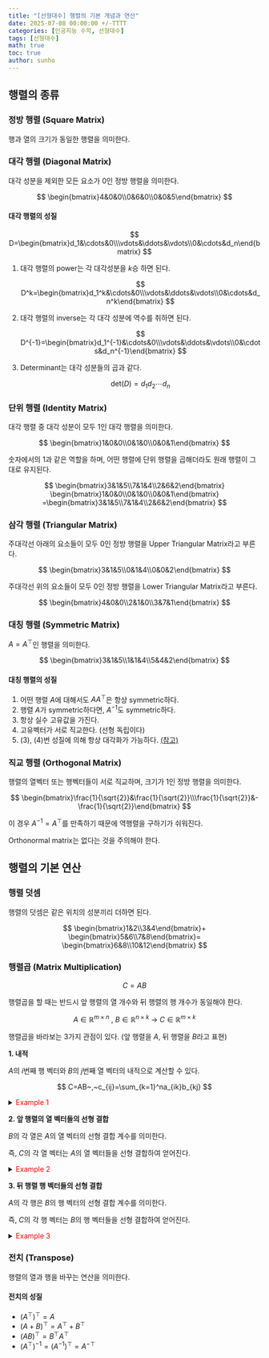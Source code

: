```yaml
---
title: "[선형대수] 행렬의 기본 개념과 연산"
date: 2025-07-08 00:00:00 +/-TTTT
categories: [인공지능 수학, 선형대수]
tags: [선형대수]
math: true
toc: true
author: sunho
---
```


## 행렬의 종류

### 정방 행렬 (Square Matrix)

행과 열의 크기가 동일한 행렬을 의미한다.

### 대각 행렬 (Diagonal Matrix)

대각 성분을 제외한 모든 요소가 0인 정방 행렬을 의미한다.

$$
\begin{bmatrix}4&0&0\\0&6&0\\0&0&5\end{bmatrix}
$$

#### 대각 행렬의 성질

$$
D=\begin{bmatrix}d_1&\cdots&0\\\vdots&\ddots&\vdots\\0&\cdots&d_n\end{bmatrix}
$$

1. 대각 행렬의 power는 각 대각성분을 $k$승 하면 된다.

   $$
   D^k=\begin{bmatrix}d_1^k&\cdots&0\\\vdots&\ddots&\vdots\\0&\cdots&d_n^k\end{bmatrix}
   $$

2. 대각 행렬의 inverse는 각 대각 성분에 역수를 취하면 된다.

   $$
   D^{-1}=\begin{bmatrix}d_1^{-1}&\cdots&0\\\vdots&\ddots&\vdots\\0&\cdots&d_n^{-1}\end{bmatrix}
   $$

3. Determinant는 대각 성분들의 곱과 같다.

   $$
   \text{det}(D)=d_1d_2\cdots d_n
   $$

### 단위 행렬 (Identity Matrix)

대각 행렬 중 대각 성분이 모두 1인 대각 행렬을 의미한다.

$$
\begin{bmatrix}1&0&0\\0&1&0\\0&0&1\end{bmatrix}
$$

숫자에서의 1과 같은 역할을 하며, 어떤 행렬에 단위 행렬을 곱해더라도 원래 행렬이 그대로 유지된다.

$$
\begin{bmatrix}3&1&5\\7&1&4\\2&6&2\end{bmatrix}
\begin{bmatrix}1&0&0\\0&1&0\\0&0&1\end{bmatrix}
=\begin{bmatrix}3&1&5\\7&1&4\\2&6&2\end{bmatrix}
$$

### 삼각 행렬 (Triangular Matrix)

주대각선 아래의 요소들이 모두 0인 정방 행렬을 Upper Triangular Matrix라고 부른다.

$$
\begin{bmatrix}3&1&5\\0&1&4\\0&0&2\end{bmatrix}
$$

주대각선 위의 요소들이 모두 0인 정방 행렬을 Lower Triangular Matrix라고 부른다.

$$
\begin{bmatrix}4&0&0\\2&1&0\\3&7&1\end{bmatrix}
$$

### 대칭 행렬 (Symmetric Matrix)

$A=A^\top$인 행렬을 의미한다.

$$
\begin{bmatrix}3&1&5\\1&1&4\\5&4&2\end{bmatrix}
$$

#### 대칭 행렬의 성질

1. 어떤 행렬 $A$에 대해서도 $AA^\top$은 항상 symmetric하다.
2. 행렬 $A$가 symmetric하다면, $A^{-1}$도 symmetric하다.
3. 항상 실수 고유값을 가진다.
4. 고유벡터가 서로 직교한다. (선형 독립이다)
5. (3), (4)번 성질에 의해 항상 대각화가 가능하다.
   [(참고)](https://suniverse77.github.io/posts/EVD/#고유값-분해---eigenvalue-decomposition)

### 직교 행렬 (Orthogonal Matrix)

행렬의 열벡터 또는 행벡터들이 서로 직교하며, 크기가 1인 정방 행렬을 의미한다.

$$
\begin{bmatrix}\frac{1}{\sqrt{2}}&\frac{1}{\sqrt{2}}\\\frac{1}{\sqrt{2}}&-\frac{1}{\sqrt{2}}\end{bmatrix}
$$

이 경우 $A^{-1}=A^\top$를 만족하기 때문에 역행렬을 구하기가 쉬워진다.

Orthonormal matrix는 없다는 것을 주의해야 한다.

## 행렬의 기본 연산

### 행렬 덧셈

행렬의 덧셈은 같은 위치의 성분끼리 더하면 된다.

$$
\begin{bmatrix}1&2\\3&4\end{bmatrix}+
\begin{bmatrix}5&6\\7&8\end{bmatrix}=
\begin{bmatrix}6&8\\10&12\end{bmatrix}
$$

### 행렬곱 (Matrix Multiplication)

$$
C=AB
$$

행렬곱을 할 때는 반드시 앞 행렬의 열 개수와 뒤 행렬의 행 개수가 동일해야 한다.

$$
A\in\mathbb{R}^{m\times n}~,~B\in\mathbb{R}^{n\times k}
~\to~ C\in\mathbb{R}^{m\times k}
$$

행렬곱을 바라보는 3가지 관점이 있다. (앞 행렬을 $A$, 뒤 행렬을 $B$라고 표현)

**1. 내적**

$A$의 $i$번째 행 벡터와 $B$의 $j$번째 열 벡터의 내적으로 계산할 수 있다.

$$
C=AB~,~c_{ij}=\sum_{k=1}^na_{ik}b_{kj}
$$

<details>
<summary><font color='#FF0000'>Example 1</font></summary>
<div markdown="1">

$$
A=\begin{bmatrix}2&3&1\\4&2&0\end{bmatrix}~,~
B=\begin{bmatrix}3&2\\1&0\\4&3\end{bmatrix}
$$

---

$$
A=\begin{bmatrix}a_{11}&a_{12}&a_{13}\\a_{21}&a_{22}&a_{23}\end{bmatrix}~,~
B=\begin{bmatrix}b_{11}&b_{12}\\b_{21}&b_{22}\\b_{31}&b_{32}\end{bmatrix}~,~
C=\begin{bmatrix}c_{11}&c_{12}\\c_{21}&c_{22}\end{bmatrix}
$$

- $c_{11}=a_{11}b_{11}+a_{12}b_{21}+a_{13}b_{31}~\rightarrow~13=2\cdot3+3\cdot1+1\cdot4$
- $c_{12}=a_{11}b_{12}+a_{12}b_{22}+a_{13}b_{32}~\rightarrow~10=2\cdot2+3\cdot0+1\cdot6$
- $c_{21}=a_{21}b_{11}+a_{22}b_{21}+a_{23}b_{31}~\rightarrow~14=4\cdot3+2\cdot1+0\cdot4$
- $c_{22}=a_{21}b_{12}+a_{22}b_{22}+a_{23}b_{32}~\rightarrow~8=4\cdot2+2\cdot0+0\cdot6$

$$
C=\begin{bmatrix}13&10\\14&8\end{bmatrix}
$$

---

</div>
</details>

**2. 앞 행렬의 열 벡터들의 선형 결합**

$B$의 각 열은 $A$의 열 벡터의 선형 결합 계수를 의미한다.

즉, $C$의 각 열 벡터는 $A$의 열 벡터들을 선형 결합하여 얻어진다.

<details>
<summary><font color='#FF0000'>Example 2</font></summary>
<div markdown="1">

$$
A=\begin{bmatrix}2&3&1\\4&2&0\end{bmatrix}~,~
B=\begin{bmatrix}3&2\\1&0\\4&3\end{bmatrix}
$$

---

$A$와 $C$를 열 벡터로 표현

$$
A=\begin{bmatrix}|&|&|\\\mathbf{a}_1&\mathbf{a}_2&\mathbf{a}_3\\|&|&|\end{bmatrix}
~,~
C=\begin{bmatrix}|&|\\\mathbf{c}_1&\mathbf{c}_2\\|&|\end{bmatrix}
$$

1. $C$의 첫 번째 열 벡터

$$
\mathbf{c}_1=3\cdot \mathbf{a}_1+1\cdot \mathbf{a}_2+4\cdot \mathbf{a}_3
=\begin{bmatrix}13\\14\end{bmatrix}
$$

2. $C$의 두 번째 열 벡터

$$
\mathbf{c}_2=2\cdot \mathbf{a}_1+0\cdot \mathbf{a}_2+3\cdot \mathbf{a}_3
=\begin{bmatrix}10\\8\end{bmatrix}
$$

---

</div>
</details>

**3. 뒤 행렬 행 벡터들의 선형 결합**

$A$의 각 행은 $B$의 행 벡터의 선형 결합 계수를 의미한다.

즉, $C$의 각 행 벡터는 $B$의 행 벡터들을 선형 결합하여 얻어진다.

<details>
<summary><font color='#FF0000'>Example 3</font></summary>
<div markdown="1">

$$
A=\begin{bmatrix}2&3&1\\4&2&0\end{bmatrix}~,~
B=\begin{bmatrix}3&2\\1&0\\4&3\end{bmatrix}
$$

---

$B$와 $C$를 행 벡터로 표현

$$
B=\begin{bmatrix}-\mathbf{b}_1-\\-\mathbf{b}_2-\\-\mathbf{b}_3-\end{bmatrix}
~,~
C=\begin{bmatrix}-\mathbf{c}_1-\\-\mathbf{c}_2-\end{bmatrix}
$$

1. $C$의 첫 번째 행 벡터

$$
\mathbf{c}_1=
\begin{bmatrix}13&10\end{bmatrix}=2\cdot \mathbf{b}_1+3\cdot \mathbf{b}_2+1\cdot \mathbf{b}_3
$$

2. $C$의 두 번째 행 벡터

$$
\mathbf{c}_2=
\begin{bmatrix}14&8\end{bmatrix}=4\cdot \mathbf{b}_1+2\cdot \mathbf{b}_2+0\cdot \mathbf{b}_3
$$

---

</div>
</details>


### 전치 (Transpose)

행렬의 열과 행을 바꾸는 연산을 의미한다.

#### 전치의 성질

- $(A^\top)^\top=A$
- $(A+B)^\top=A^\top+B^\top$
- $(AB)^\top=B^\top A^\top$
- $(A^\top)^{-1}=(A^{-1})^\top=A^{-\top}$
